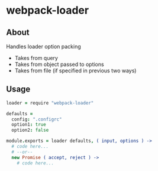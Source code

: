 
webpack-loader
===

About
---

Handles loader option packing

- Takes from query
- Takes from object passed to options
- Takes from file (if specified in previous two ways)

Usage
---

```coffee
loader = require "webpack-loader"

defaults =
  config: ".configrc"
  option1: true
  option2: false

module.exports = loader defaults, ( input, options ) ->
  # code here...
  # --or--
  new Promise ( accept, reject ) ->
    # code here...
```

